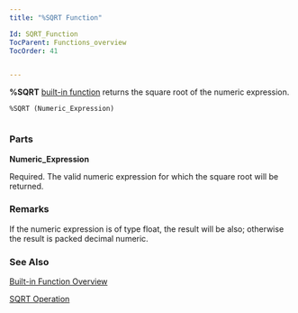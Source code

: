 ```yaml
---
title: "%SQRT Function"

Id: SQRT_Function
TocParent: Functions_overview
TocOrder: 41


---
```


**%SQRT** [built-in function](Functions_overview.html) returns the square root of the numeric expression. 

```
%SQRT (Numeric_Expression) 
        
```

### Parts

**Numeric_Expression** 

Required. The valid numeric expression for which the square root will be returned.


### Remarks
If the numeric expression is of type float, the result will be also; otherwise the result is packed decimal numeric. 

### See Also
[Built-in Function Overview](Functions_overview.html)

[SQRT Operation](SQRT.html) 
